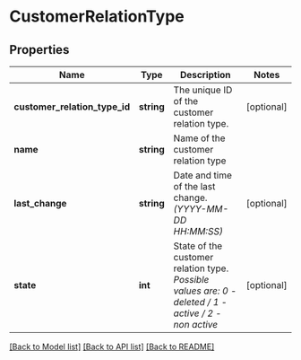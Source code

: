 # CustomerRelationType

## Properties
Name | Type | Description | Notes
------------ | ------------- | ------------- | -------------
**customer_relation_type_id** | **string** | The unique ID of the customer relation type. | [optional] 
**name** | **string** | Name of the customer relation type | 
**last_change** | **string** | Date and time of the last change. *(YYYY-MM-DD HH:MM:SS)* | [optional] 
**state** | **int** | State of the customer relation type. *Possible values are: 0 - deleted / 1 - active / 2 - non active* | [optional] 

[[Back to Model list]](../../README.md#documentation-for-models) [[Back to API list]](../../README.md#documentation-for-api-endpoints) [[Back to README]](../../README.md)

